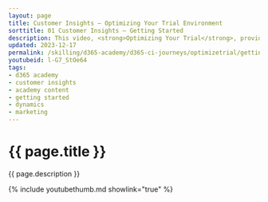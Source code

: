 ```yaml
---
layout: page
title: Customer Insights — Optimizing Your Trial Environment
sorttitle: 01 Customer Insights — Getting Started
description: This video, <strong>Optimizing Your Trial</strong>, provides Dynamics 365 partners with guidance on how to configure and optimize demo enviornnments when getting started with Customer Insights - Journeys.
updated: 2023-12-17
permalink: /skilling/d365-academy/d365-ci-journeys/optimizetrial/getting-started
youtubeid: l-G7_StOe64
tags: 
- d365 academy
- customer insights
- academy content
- getting started
- dynamics
- marketing
---
```


# {{ page.title }}

{{ page.description }}

{% include youtubethumb.md showlink="true" %}
